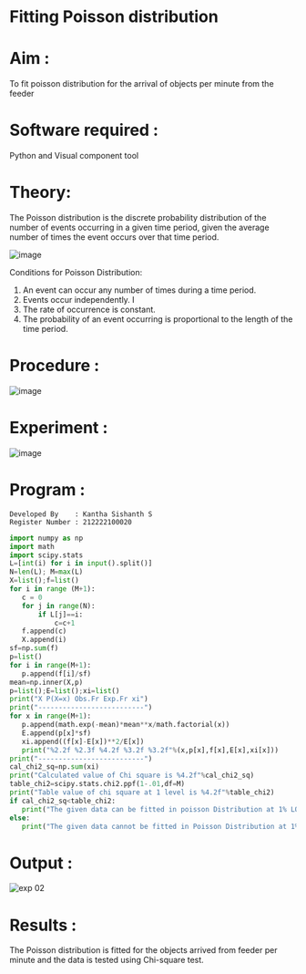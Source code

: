 # Fitting Poisson  distribution
# Aim : 

To fit poisson distribution for the arrival of objects per minute from the feeder

# Software required :  

Python and Visual component tool

# Theory:

The Poisson distribution is the discrete probability distribution of the number of events occurring in a given time period, given the average number of times the event occurs over that time period.

![image](https://user-images.githubusercontent.com/104613195/166248326-fd042076-8b0b-40c4-8b11-1d8e8fcb74db.png)

 Conditions for Poisson Distribution:

1. An event can occur any number of times during a time period.
2. Events occur independently. I
3. The rate of occurrence is constant.
4. The probability of an event occurring is proportional to the length of the time period. 
 
# Procedure :

![image](https://user-images.githubusercontent.com/104613195/166251988-d0c53205-6080-4f7b-ae4c-398178586637.png)

# Experiment :

![image](https://user-images.githubusercontent.com/103921593/230282876-f4a5afbf-cac1-4648-a1b0-c78840638a8e.png)

# Program :
```
Developed By    : Kantha Sishanth S
Register Number : 212222100020
```
```python
import numpy as np
import math
import scipy.stats
L=[int(i) for i in input().split()]
N=len(L); M=max(L) 
X=list();f=list()
for i in range (M+1):
   c = 0
   for j in range(N):
       if L[j]==i:
           c=c+1
   f.append(c)
   X.append(i)
sf=np.sum(f)
p=list()
for i in range(M+1):
   p.append(f[i]/sf) 
mean=np.inner(X,p)
p=list();E=list();xi=list()
print("X P(X=x) Obs.Fr Exp.Fr xi")
print("--------------------------")
for x in range(M+1):
   p.append(math.exp(-mean)*mean**x/math.factorial(x))
   E.append(p[x]*sf)
   xi.append((f[x]-E[x])**2/E[x])
   print("%2.2f %2.3f %4.2f %3.2f %3.2f"%(x,p[x],f[x],E[x],xi[x]))
print("--------------------------")
cal_chi2_sq=np.sum(xi)
print("Calculated value of Chi square is %4.2f"%cal_chi2_sq)
table_chi2=scipy.stats.chi2.ppf(1-.01,df=M)
print("Table value of chi square at 1 level is %4.2f"%table_chi2)
if cal_chi2_sq<table_chi2:
   print("The given data can be fitted in poisson Distribution at 1% LOS")
else:
   print("The given data cannot be fitted in Poisson Distribution at 1% LOS")
```

 

# Output : 


![exp 02](https://github.com/Skanthasishanth/Poisson_distribution/assets/118298456/5beca143-e550-4fee-a129-274bf20dade4)


# Results :

The Poisson distribution is fitted for the objects arrived from feeder per minute and the data is tested using Chi-square test. 
 
